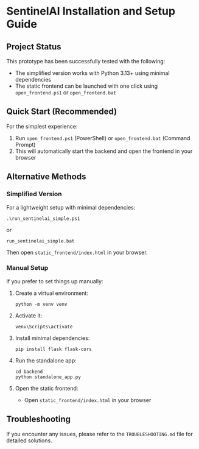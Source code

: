 # SentinelAI Installation and Setup Guide

## Project Status

This prototype has been successfully tested with the following:

- The simplified version works with Python 3.13+ using minimal dependencies
- The static frontend can be launched with one click using `open_frontend.ps1` or `open_frontend.bat`

## Quick Start (Recommended)

For the simplest experience:

1. Run `open_frontend.ps1` (PowerShell) or `open_frontend.bat` (Command Prompt)
2. This will automatically start the backend and open the frontend in your browser

## Alternative Methods

### Simplified Version

For a lightweight setup with minimal dependencies:

```
.\run_sentinelai_simple.ps1
```
or
```
run_sentinelai_simple.bat
```

Then open `static_frontend/index.html` in your browser.

### Manual Setup

If you prefer to set things up manually:

1. Create a virtual environment:
   ```
   python -m venv venv
   ```

2. Activate it:
   ```
   venv\Scripts\activate
   ```

3. Install minimal dependencies:
   ```
   pip install flask flask-cors
   ```

4. Run the standalone app:
   ```
   cd backend
   python standalone_app.py
   ```

5. Open the static frontend:
   - Open `static_frontend/index.html` in your browser

## Troubleshooting

If you encounter any issues, please refer to the `TROUBLESHOOTING.md` file for detailed solutions.
